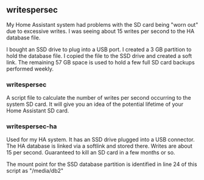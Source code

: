 ## writespersec

My Home Assistant system had problems with the SD card being "worn out" due to excessive writes.  I was seeing about 15 writes per second to the HA database file.

I bought an SSD drive to plug into a USB port.  I created a 3 GB partition to hold the database file. I copied the file to the SSD drive and created a soft link.  The remaining 57 GB space is used to hold a few full SD card backups performed weekly. 

### writespersec

A script file to calculate the number of writes per second occurring to the system SD card.  It will give you an idea of the potential lifetime of your Home Assistant SD card.

### writespersec-ha

Used for my HA system.  It has an SSD drive plugged into a USB connector. The HA database is linked via a softlink and stored there. Writes are about 15 per second.  Guaranteed to kill an SD card in a few months or so.

The mount point for the SSD database partition is identified in line 24 of this script as "/media/db2"
